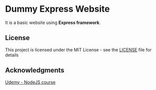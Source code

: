 # Dummy Express Website
It is a basic website using <b>Express framework</b>.

## License
This project is licensed under the MIT License - see the <a href='/LICENSE'>LICENSE</a> file for details

## Acknowledgments
<a href='https://www.udemy.com/learn-nodejs-by-building-10-projects/'>Udemy - NodeJS course</a>


